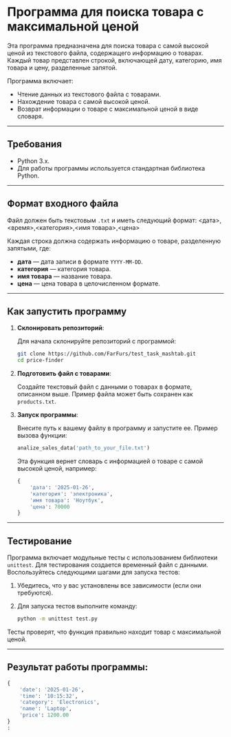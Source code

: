 # Программа для поиска товара с максимальной ценой

Эта программа предназначена для поиска товара с самой высокой ценой из текстового файла, содержащего информацию о товарах. Каждый товар представлен строкой, включающей дату, категорию, имя товара и цену, разделенные запятой.

Программа включает:

- Чтение данных из текстового файла с товарами.
- Нахождение товара с самой высокой ценой.
- Возврат информации о товаре с максимальной ценой в виде словаря.

---

## Требования

- Python 3.x.
- Для работы программы используется стандартная библиотека Python.

---

## Формат входного файла

Файл должен быть текстовым `.txt` и иметь следующий формат:
<дата>,<время>,<категория>,<имя товара>,<цена>

Каждая строка должна содержать информацию о товаре, разделенную запятыми, где:

- **дата** — дата записи в формате `YYYY-MM-DD`.
- **категория** — категория товара.
- **имя товара** — название товара.
- **цена** — цена товара в целочисленном формате.

---

## Как запустить программу

1. **Склонировать репозиторий**:

    Для начала склонируйте репозиторий с программой:

    ```bash
    git clone https://github.com/FarFurs/test_task_mashtab.git
    cd price-finder
    ```

2. **Подготовить файл с товарами**:
   
   Создайте текстовый файл с данными о товарах в формате, описанном выше. Пример файла может быть сохранен как `products.txt`.

3. **Запуск программы**:

   Внесите путь к вашему файлу в программу и запустите ее. Пример вызова функции:

    ```python
    analize_sales_data('path_to_your_file.txt')
    ```

   Эта функция вернет словарь с информацией о товаре с самой высокой ценой, например:

    ```python
    {
        'дата': '2025-01-26',
        'категория': 'электроника',
        'имя товара': 'Ноутбук',
        'цена': 70000
    }
    ```

---

## Тестирование

Программа включает модульные тесты с использованием библиотеки `unittest`. Для тестирования создается временный файл с данными. Воспользуйтесь следующими шагами для запуска тестов:

1. Убедитесь, что у вас установлены все зависимости (если они требуются).
2. Для запуска тестов выполните команду:

    ```bash
    python -m unittest test.py
    ```

Тесты проверят, что функция правильно находит товар с максимальной ценой.

---

## Результат работы программы:

```python
{
    'date': '2025-01-26',
    'time': '10:15:32',
    'category': 'Electronics',
    'name': 'Laptop',
    'price': 1200.00
}
:

